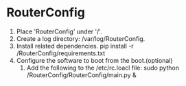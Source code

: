 # RouterConfig

1. Place 'RouterConfig' under '/'.
2. Create a log directory: /var/log/RouterConfig.
3. Install related dependencies.
   pip install -r /RouterConfig/requirements.txt
4. Configure the software to boot from the boot.(optional)
   1) Add the following to the /etc/rc.loacl file: sudo python /RouterConfig/RouterConfig/main.py &
   

